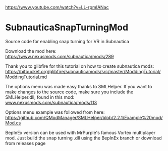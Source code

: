 https://www.youtube.com/watch?v=LL-rpmIANac

# SubnauticaSnapTurningMod
Source code for enabling snap turning for VR in Subnautica

Download the mod here:
https://www.nexusmods.com/subnautica/mods/289



Thank you to glibfire for this tutorial on how to create subnautica mods:
https://bitbucket.org/glibfire/subnauticamods/src/master/ModdingTutorial/ModdingTutorial.md

The options menu was made easy thanks to SMLHelper. If you want to make changes to the source code, make sure you include the SMLHelper.dll, found in this mod:
www.nexusmods.com/subnautica/mods/113

Options menu example was followed from here:
https://github.com/QModManager/SMLHelper/blob/2.2.1/Example%20mod/Mod.cs


BepInEx version can be used with MrPurple's famous Vortex multiplayer mod. Just build the snap turning .dll using the BepInEx branch or download from releases page
